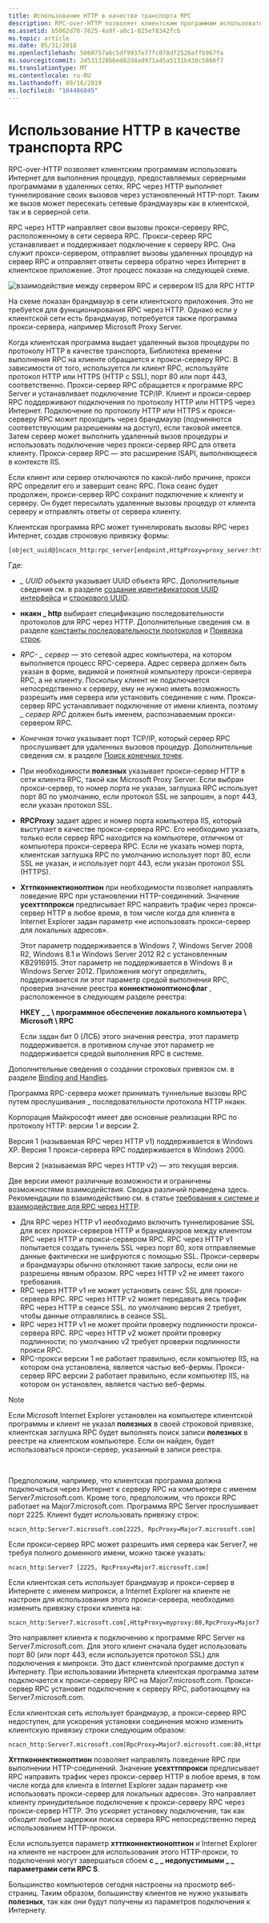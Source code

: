 ```yaml
---
title: Использование HTTP в качестве транспорта RPC
description: RPC-over-HTTP позволяет клиентским программам использовать Интернет для выполнения процедур, предоставляемых серверными программами в удаленных сетях.
ms.assetid: b5062d70-7625-4a9f-a8c1-025ef8342fcb
ms.topic: article
ms.date: 05/31/2018
ms.openlocfilehash: 5860757a6c5df9937e77fc078df2526affb967fa
ms.sourcegitcommit: 2d531328b6ed82d4ad971a45a5131b430c5866f7
ms.translationtype: MT
ms.contentlocale: ru-RU
ms.lasthandoff: 09/16/2019
ms.locfileid: "104486845"
---
```

# <a name="using-http-as-an-rpc-transport"></a>Использование HTTP в качестве транспорта RPC

RPC-over-HTTP позволяет клиентским программам использовать Интернет для выполнения процедур, предоставляемых серверными программами в удаленных сетях. RPC через HTTP выполняет туннелирование своих вызовов через установленный HTTP-порт. Таким же вызов может пересекать сетевые брандмауэры как в клиентской, так и в серверной сети.

RPC через HTTP направляет свои вызовы прокси-серверу RPC, расположенному в сети сервера RPC. Прокси-сервер RPC устанавливает и поддерживает подключение к серверу RPC. Она служит прокси-сервером, отправляет вызовы удаленных процедур на сервер RPC и отправляет ответы сервера обратно через Интернет в клиентское приложение. Этот процесс показан на следующей схеме.

![взаимодействие между сервером RPC и сервером IIS для RPC HTTP](images/httprpc1.png)

На схеме показан брандмауэр в сети клиентского приложения. Это не требуется для функционирования RPC через HTTP. Однако если у клиентской сети есть брандмауэр, потребуется также программа прокси-сервера, например Microsoft Proxy Server.

Когда клиентская программа выдает удаленный вызов процедуры по протоколу HTTP в качестве транспорта, Библиотека времени выполнения RPC на клиенте обращается к прокси-серверу RPC. В зависимости от того, используется ли клиент RPC, используйте протокол HTTP или HTTPS (HTTP с SSL), порт 80 или порт 443, соответственно. Прокси-сервер RPC обращается к программе RPC Server и устанавливает подключение TCP/IP. Клиент и прокси-сервер RPC поддерживают подключения по протоколу HTTP или HTTPS через Интернет. Подключение по протоколу HTTP или HTTPS к прокси-серверу RPC может проходить через брандмауэр (подчиняются соответствующим разрешениям на доступ), если таковой имеется. Затем сервер может выполнить удаленный вызов процедуры и использовать подключение через прокси-сервер RPC для ответа клиенту. Прокси-сервер RPC — это расширение ISAPI, выполняющееся в контексте IIS.

Если клиент или сервер отключаются по какой-либо причине, прокси RPC определит его и завершит сеанс RPC. Пока сеанс будет продолжен, прокси-сервер RPC сохранит подключение к клиенту и серверу. Он будет пересылать удаленные вызовы процедур от клиента серверу и отправлять ответы от сервера клиенту.

Клиентская программа RPC может туннелировать вызовы RPC через Интернет, создав строковую привязку формы:

``` syntax
[object_uuid@]ncacn_http:rpc_server[endpoint,HttpProxy=proxy_server:http_port,RpcProxy=rpc_proxy:rpc_port,HttpConnectionOption=UseHttpProxy]
```

Где:

-   *\_ UUID объекта* указывает UUID объекта RPC. Дополнительные сведения см. в разделе [создание идентификаторов UUID интерфейса](generating-interface-uuids.md) и [строкового UUID](string-uuid.md).
-   **нкакн \_ http** выбирает спецификацию последовательности протоколов для RPC через HTTP. Дополнительные сведения см. в разделе [константы последовательности протоколов](protocol-sequence-constants.md) и [Привязка строк](string-binding.md).
-   *RPC- \_ сервер* — это сетевой адрес компьютера, на котором выполняется процесс RPC-сервера. Адрес сервера должен быть указан в форме, видимой и понятной компьютеру прокси-сервера RPC, а не клиенту. Поскольку клиент не подключается непосредственно к серверу, ему не нужно иметь возможность разрешить имя сервера или установить соединение с ним. Прокси-сервер RPC устанавливает подключение от имени клиента, поэтому *\_ сервер RPC* должен быть именем, распознаваемым прокси-сервером RPC.
-   *Конечная точка* указывает порт TCP/IP, который сервер RPC прослушивает для удаленных вызовов процедур. Дополнительные сведения см. в разделе [Поиск конечных точек](finding-endpoints.md).
-   При необходимости **полезных** указывает прокси-сервер HTTP в сети клиента RPC, такой как Microsoft Proxy Server. Если выбран прокси-сервер, то номер порта не указан, заглушка RPC использует порт 80 по умолчанию, если протокол SSL не запрошен, а порт 443, если указан протокол SSL.
-   **RPCProxy** задает адрес и номер порта компьютера IIS, который выступает в качестве прокси-сервера RPC. Его необходимо указать, только если сервер RPC находится на компьютере, отличном от компьютера прокси-сервера RPC. Если не указать номер порта, клиентская заглушка RPC по умолчанию использует порт 80, если SSL не указан, и использует порт 443, если указан протокол SSL (HTTPS).
-   **Хттпконнектионоптион** при необходимости позволяет направлять поведение RPC при установлении HTTP-соединений. Значение **усехттппрокси** предписывает RPC направить трафик через прокси-сервер HTTP в любое время, в том числе когда для клиента в Internet Explorer задан параметр «не использовать прокси-сервер для локальных адресов».

    Этот параметр поддерживается в Windows 7, Windows Server 2008 R2, Windows 8.1 и Windows Server 2012 R2 с установленным KB2916915. Этот параметр не поддерживается в Windows 8 и Windows Server 2012. Приложения могут определить, поддерживается ли этот параметр средой выполнения RPC, проверив значение реестра **коннектионоптионсфлаг** , расположенное в следующем разделе реестра:

    **HKEY \_ \_ \\ программное обеспечение локального компьютера \\ Microsoft \\ RPC**

    Если задан бит 0 (ЛСБ) этого значения реестра, этот параметр поддерживается. в противном случае этот параметр не поддерживается средой выполнения RPC в системе.

Дополнительные сведения о создании строковых привязок см. в разделе [Binding and Handles](binding-and-handles.md).

Программа RPC-сервера может принимать туннельные вызовы RPC путем прослушивания \_ последовательности протокола HTTP нкакн.

Корпорация Майкрософт имеет две основные реализации RPC по протоколу HTTP: версии 1 и версии 2.

Версия 1 (называемая RPC через HTTP v1) поддерживается в Windows XP. Версия 1 прокси-сервера RPC поддерживается в Windows 2000.

Версия 2 (называемая RPC через HTTP v2) — это текущая версия.

Две версии имеют различные возможности и ограничены возможностями взаимодействия. Сводка различий приведена здесь. Рекомендации по взаимодействию см. в статье [требования к системе и взаимодействие для RPC через HTTP](system-requirements-and-interoperability-for-rpc-over-http.md).

-   Для RPC через HTTP v1 необходимо включить туннелирование SSL для всех прокси-серверов HTTP и брандмауэров между клиентом RPC через HTTP и прокси-сервером RPC. RPC через HTTP v1 попытается создать туннель SSL через порт 80, хотя отправляемые данные фактически не шифруются с помощью SSL. Прокси-серверы и брандмауэры обычно отклоняют такие запросы, если они не разрешены явным образом. RPC через HTTP v2 не имеет такого требования.
-   RPC через HTTP v1 не может установить сеанс SSL для прокси-сервера RPC. RPC через HTTP v2 может передавать весь трафик RPC через HTTP в сеансе SSL. по умолчанию версия 2 требует, чтобы данные отправлялись в сеансе SSL.
-   RPC через HTTP v1 не может пройти проверку подлинности прокси-сервера RPC. RPC через HTTP v2 может пройти проверку подлинности; по умолчанию v2 требует проверки подлинности прокси RPC.
-   RPC-прокси версии 1 не работает правильно, если компьютер IIS, на котором она установлена, является частью веб-фермы. Прокси-сервер RPC версии 2 работает правильно, если компьютер IIS, на котором он установлен, является частью веб-фермы.

> [!Note]  
> Если Microsoft Internet Explorer установлен на компьютере клиентской программы и клиент не указал **полезных** в своей строковой привязке, клиентская заглушка RPC будет выполнять поиск записи **полезных** в реестре на клиентском компьютере. Если он найден, будет использоваться прокси-сервер, указанный в записи реестра.

 

Предположим, например, что клиентская программа должна подключаться через Интернет к серверу RPC на компьютере с именем Server7.microsoft.com. Кроме того, предположим, что прокси RPC работает на Major7.microsoft.com. Программа RPC Server прослушивает порт 2225. Клиент будет использовать привязку строк:

``` syntax
ncacn_http:Server7.microsoft.com[2225, RpcProxy=Major7.microsoft.com]
```

Если прокси-сервер RPC может разрешить имя сервера как Server7, не требуя полного доменного имени, можно также указать:

``` syntax
ncacn_http:Server7 [2225, RpcProxy=Major7.microsoft.com]
```

Если клиентская сеть использует брандмауэр и прокси-сервер в Интернете с именем мипрокси, а Internet Explorer на клиенте не настроен для использования этого прокси-сервера, необходимо изменить привязку строки клиента на:

``` syntax
ncacn_http:Server7.microsoft.com[,HttpProxy=myproxy:80,RpcProxy=Major7.microsoft.com:80]
```

Это направляет клиента к подключению к программе RPC Server на Server7.microsoft.com. Для этого клиент сначала будет использовать порт 80 (или порт 443, если используется протокол SSL) для подключения к мипрокси. Это даст клиентской программе доступ к Интернету. При использовании Интернета клиентская программа затем подключается к прокси-серверу RPC на Major7.microsoft.com. Прокси-сервер RPC установит подключение к серверу RPC, работающему на Server7.microsoft.com.

Если клиентская сеть использует брандмауэр, а прокси-сервер RPC недоступен, для ускорения установки соединения можно изменить клиентскую привязку строки следующим образом:

``` syntax
ncacn_http:Server7.microsoft.com[RpcProxy=Major7.microsoft.com:80,HttpConnectionOption=UseHttpProxy]
```

**Хттпконнектионоптион** позволяет направлять поведение RPC при выполнении HTTP-соединений. Значение **усехттппрокси** предписывает RPC направить трафик через прокси-сервер HTTP в любое время, в том числе когда для клиента в Internet Explorer задан параметр «не использовать прокси-сервер для локальных адресов». Это направляет клиенту принудительное подключение к прокси-серверу RPC через прокси-сервер HTTP. Это ускоряет установку подключения, так как обходит любые задержки поиска сервера RPC непосредственно перед использованием HTTP-прокси.

Если используется параметр **хттпконнектионоптион** и Internet Explorer на клиенте не настроен для использования этого HTTP-прокси, то подключения могут завершаться сбоем **с \_ \_ недопустимыми \_ \_ параметрами сети RPC S**.

Большинство компьютеров сегодня настроены на просмотр веб-страниц. Таким образом, большинству клиентов не нужно указывать **полезных**, так как они будут получены из параметров подключения к Интернету.

 

 




